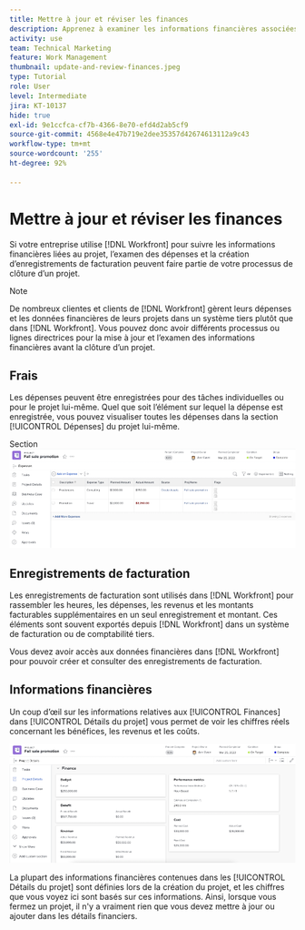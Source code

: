 ```yaml
---
title: Mettre à jour et réviser les finances
description: Apprenez à examiner les informations financières associées à un projet dans  [!DNL &#x200B; Workfront].
activity: use
team: Technical Marketing
feature: Work Management
thumbnail: update-and-review-finances.jpeg
type: Tutorial
role: User
level: Intermediate
jira: KT-10137
hide: true
exl-id: 9e1ccfca-cf7b-4366-8e70-efd4d2ab5cf9
source-git-commit: 4568e4e47b719e2dee35357d42674613112a9c43
workflow-type: tm+mt
source-wordcount: '255'
ht-degree: 92%

---
```


# Mettre à jour et réviser les finances

Si votre entreprise utilise [!DNL Workfront] pour suivre les informations financières liées au projet, l’examen des dépenses et la création d’enregistrements de facturation peuvent faire partie de votre processus de clôture d’un projet.

>[!NOTE]
>
>De nombreux clientes et clients de [!DNL Workfront] gèrent leurs dépenses et les données financières de leurs projets dans un système tiers plutôt que dans [!DNL Workfront]. Vous pouvez donc avoir différents processus ou lignes directrices pour la mise à jour et l’examen des informations financières avant la clôture d’un projet.


## Frais

Les dépenses peuvent être enregistrées pour des tâches individuelles ou pour le projet lui-même. Quel que soit l’élément sur lequel la dépense est enregistrée, vous pouvez visualiser toutes les dépenses dans la section [!UICONTROL Dépenses] du projet lui-même.

Section ![[!UICONTROL Dépenses] d’un projet &#x200B;](assets/expense-section.png)

## Enregistrements de facturation

Les enregistrements de facturation sont utilisés dans [!DNL Workfront] pour rassembler les heures, les dépenses, les revenus et les montants facturables supplémentaires en un seul enregistrement et montant. Ces éléments sont souvent exportés depuis [!DNL Workfront] dans un système de facturation ou de comptabilité tiers.

Vous devez avoir accès aux données financières dans [!DNL Workfront] pour pouvoir créer et consulter des enregistrements de facturation.

## Informations financières

Un coup d’œil sur les informations relatives aux [!UICONTROL Finances] dans [!UICONTROL Détails du projet] vous permet de voir les chiffres réels concernant les bénéfices, les revenus et les coûts.

![Section Finances de la fenêtre [!UICONTROL Détails du projet] d’un projet &#x200B;](assets/finance-section-project-details.png)

La plupart des informations financières contenues dans les [!UICONTROL Détails du projet] sont définies lors de la création du projet, et les chiffres que vous voyez ici sont basés sur ces informations. Ainsi, lorsque vous fermez un projet, il n&#39;y a vraiment rien que vous devez mettre à jour ou ajouter dans les détails financiers.

<!--
learn more urls
Create billing records
Manage project expenses
Project finances
-->
